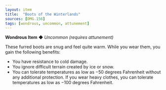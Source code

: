 ```yaml
---
layout: item
title:  "Boots of the Winterlands"
sources: [DMG.156]
tags: [wondrous, uncommon, attunement]
---
```


**Wondrous Item** ◆ *Uncommon (requires attunement)*

These furred boots are snug and feel quite warm. While you wear them, you gain the following benefits:

- You have resistance to cold damage.
- You ignore difficult terrain created by ice or snow.
- You can tolerate temperatures as low as −50 degrees Fahrenheit without any additional protection. If you wear heavy clothes, you can tolerate temperatures as low as −100 degrees Fahrenheit.